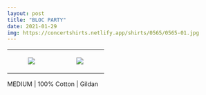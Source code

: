 ```yaml
---
layout: post
title: "BLOC PARTY"
date: 2021-01-29
img: https://concertshirts.netlify.app/shirts/0565/0565-01.jpg
---
```




<table style="width:100%;"><tr><td style="vertical-align:top;">
      <figure class="tmblr-full" data-orig-height="2048" data-orig-width="1365" data-orig-src="https://concertshirts.netlify.app/shirts/0565/0565-01.jpg"><img src="https://64.media.tumblr.com/f352070f6f3425bd9a03a932309a9f32/0fa600e129ce03db-7f/s540x810/deef18f717d828b5b213102dfddf410c1c5217cb.jpg" data-orig-height="2048" data-orig-width="1365" data-orig-src="https://concertshirts.netlify.app/shirts/0565/0565-01.jpg"/></figure></td>
    <td style="vertical-align:top;">
      <figure class="tmblr-full" data-orig-height="2048" data-orig-width="1365" data-orig-src="https://concertshirts.netlify.app/shirts/0565/0565-02.jpg"><img src="https://64.media.tumblr.com/0ac8910150f8cd3c540cdbc61abaced6/0fa600e129ce03db-22/s540x810/220d5acf784fd7ca05c5aceae1d335c3aeb0118b.jpg" data-orig-height="2048" data-orig-width="1365" data-orig-src="https://concertshirts.netlify.app/shirts/0565/0565-02.jpg"/></figure></td>
  </tr></table><p>
  MEDIUM | 100% Cotton | Gildan
</p>
